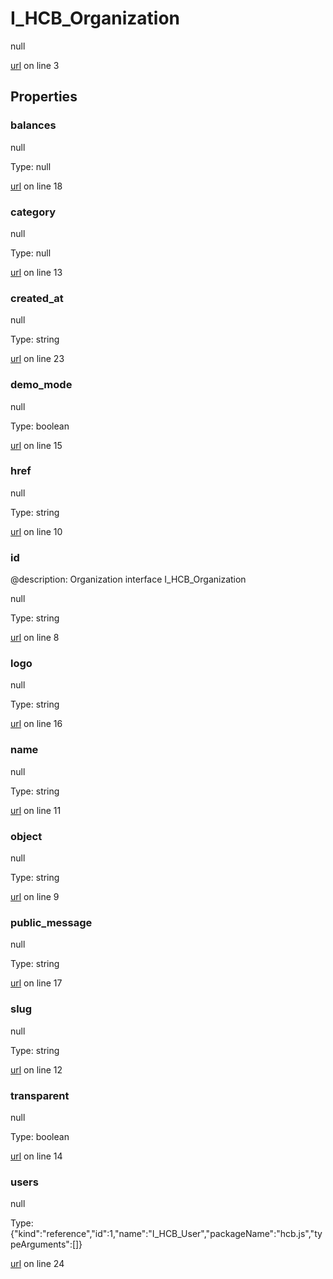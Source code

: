 # I_HCB_Organization

null 

[url](https://github.com/devramsean0/hcb.js/blob/e67a168/src/api_schemas/organization.ts#L3) on line 3  

## Properties
### balances

null 

Type: null  

[url](https://github.com/devramsean0/hcb.js/blob/e67a168/src/api_schemas/organization.ts#L18) on line 18  

### category

null 

Type: null  

[url](https://github.com/devramsean0/hcb.js/blob/e67a168/src/api_schemas/organization.ts#L13) on line 13  

### created_at

null 

Type: string  

[url](https://github.com/devramsean0/hcb.js/blob/e67a168/src/api_schemas/organization.ts#L23) on line 23  

### demo_mode

null 

Type: boolean  

[url](https://github.com/devramsean0/hcb.js/blob/e67a168/src/api_schemas/organization.ts#L15) on line 15  

### href

null 

Type: string  

[url](https://github.com/devramsean0/hcb.js/blob/e67a168/src/api_schemas/organization.ts#L10) on line 10  

### id
@description: Organization interface
 I_HCB_Organization 

null 

Type: string  

[url](https://github.com/devramsean0/hcb.js/blob/e67a168/src/api_schemas/organization.ts#L8) on line 8  

### logo

null 

Type: string  

[url](https://github.com/devramsean0/hcb.js/blob/e67a168/src/api_schemas/organization.ts#L16) on line 16  

### name

null 

Type: string  

[url](https://github.com/devramsean0/hcb.js/blob/e67a168/src/api_schemas/organization.ts#L11) on line 11  

### object

null 

Type: string  

[url](https://github.com/devramsean0/hcb.js/blob/e67a168/src/api_schemas/organization.ts#L9) on line 9  

### public_message

null 

Type: string  

[url](https://github.com/devramsean0/hcb.js/blob/e67a168/src/api_schemas/organization.ts#L17) on line 17  

### slug

null 

Type: string  

[url](https://github.com/devramsean0/hcb.js/blob/e67a168/src/api_schemas/organization.ts#L12) on line 12  

### transparent

null 

Type: boolean  

[url](https://github.com/devramsean0/hcb.js/blob/e67a168/src/api_schemas/organization.ts#L14) on line 14  

### users

null 

Type: {"kind":"reference","id":1,"name":"I_HCB_User","packageName":"hcb.js","typeArguments":[]}  

[url](https://github.com/devramsean0/hcb.js/blob/e67a168/src/api_schemas/organization.ts#L24) on line 24  
